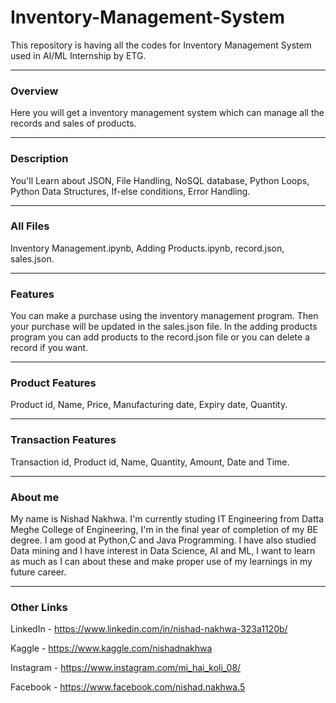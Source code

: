 # Inventory-Management-System
This repository is having all the codes for Inventory Management System used in AI/ML Internship by ETG.

-----
### Overview
Here you will get a inventory management system which can manage all the records and sales of products.

-----
### Description
You'll Learn about JSON, File Handling, NoSQL database, Python Loops, Python Data Structures, If-else conditions, Error Handling.

-----
### All Files
Inventory Management.ipynb, Adding Products.ipynb, record.json, sales.json.

-----
### Features
You can make a purchase using the inventory management program. Then your purchase will be updated in the sales.json file.
In the adding products program you can add products to the record.json file or you can delete a record if you want.

-----
### Product Features
Product id, Name, Price, Manufacturing date, Expiry date, Quantity.

-----
### Transaction Features
Transaction id, Product id, Name, Quantity, Amount, Date and Time.

-----
### About me
My name is Nishad Nakhwa. I'm currently studing IT Engineering from Datta Meghe College of Engineering, I'm in the final year of completion of my BE degree. I am good at Python,C and Java Programming. I have also studied Data mining and I have interest in Data Science, AI and ML, I want to learn as much as I can about these and make proper use of my learnings in my future career.

-----
### Other Links
LinkedIn - https://www.linkedin.com/in/nishad-nakhwa-323a1120b/

Kaggle - https://www.kaggle.com/nishadnakhwa

Instagram - https://www.instagram.com/mi_hai_koli_08/

Facebook - https://www.facebook.com/nishad.nakhwa.5

